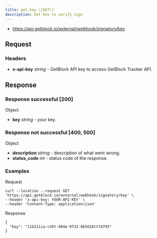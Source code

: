 ```yaml
---
title: get_key \[GET\]
description: Get key to verify sign
---
```


- https://api.getblock.io/external/webhook/signatory/key

## Request

### Headers

- **x-api-key** _string_ - GetBlock API key to access GetBlock Tracker API.

## Response

### Response successful [200]

Object
- **key** _string_ - your key.

### Response not successful [400, 500]

Object
- **description** _string_ - description of what went wrong.
- **status_code** _int_ - status code of the response.

### Examples

Request

```
curl --location --request GET 'https://api.getblock.io/external/webhook/signatory/key' \
--header 'x-api-key: YOUR-API-KEY' \
--header 'Content-Type: application/json'
```

Response

```
{
  "key": "11k22iia-c45t-404e-9f32-6b5616tt7d793"
}
```
